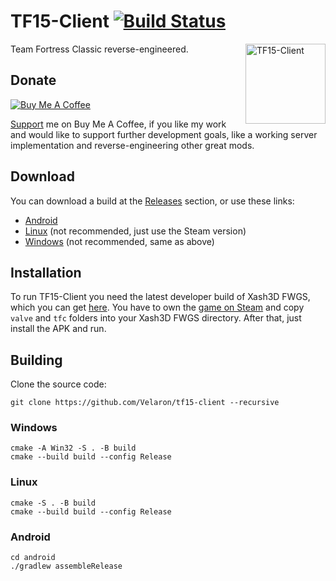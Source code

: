 # TF15-Client [![Build Status](https://github.com/Velaron/tf15-client/actions/workflows/build.yml/badge.svg)](https://github.com/Velaron/tf15-client/actions)
Team Fortress Classic reverse-engineered. <img align="right" width="128" height="128" src="https://github.com/Velaron/tf15-client/raw/master/android/app/src/main/ic_launcher-playstore.png" alt="TF15-Client" />

## Donate
[![Buy Me A Coffee](https://www.buymeacoffee.com/assets/img/custom_images/orange_img.png)](https://www.buymeacoffee.com/velaron)

[Support](https://www.buymeacoffee.com/velaron) me on Buy Me A Coffee, if you like my work and would like to support further development goals, like a working server implementation and reverse-engineering other great mods.

## Download
You can download a build at the [Releases](https://github.com/Velaron/tf15-client/releases/tag/continuous) section, or use these links:
* [Android](https://github.com/Velaron/tf15-client/releases/download/continuous/tf15-client.apk)
* [Linux](https://github.com/Velaron/tf15-client/releases/download/continuous/tf15-client_linux.tar.gz) (not recommended, just use the Steam version)
* [Windows](https://github.com/Velaron/tf15-client/releases/download/continuous/tf15-client_win32.zip) (not recommended, same as above)

## Installation
To run TF15-Client you need the latest developer build of Xash3D FWGS, which you can get [here](https://github.com/FWGS/xash3d-fwgs/releases/tag/continuous).
You have to own the [game on Steam](https://store.steampowered.com/app/20/Team_Fortress_Classic/) and copy `valve` and `tfc` folders into your Xash3D FWGS directory.
After that, just install the APK and run.

## Building
Clone the source code:
```
git clone https://github.com/Velaron/tf15-client --recursive
```
### Windows
```
cmake -A Win32 -S . -B build
cmake --build build --config Release
```
### Linux
```
cmake -S . -B build
cmake --build build --config Release
```
### Android
```
cd android
./gradlew assembleRelease
```